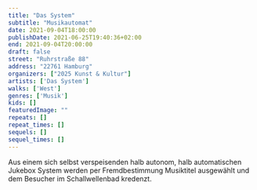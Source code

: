 ```yaml
---
title: "Das System"
subtitle: "Musikautomat"
date: 2021-09-04T18:00:00
publishDate: 2021-06-25T19:40:36+02:00
end: 2021-09-04T20:00:00
draft: false
street: "Ruhrstraße 88"
address: "22761 Hamburg"
organizers: ["2025 Kunst & Kultur"]
artists: ['Das System']
walks: ['West']
genres: ['Musik']
kids: []
featuredImage: ""
repeats: []
repeat_times: []
sequels: []
sequel_times: []
---
```


Aus einem sich selbst verspeisenden halb autonom, halb automatischen Jukebox System werden per Fremdbestimmung Musiktitel ausgewählt und dem Besucher im Schallwellenbad kredenzt.